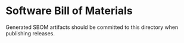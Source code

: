 <!-- SPDX-License-Identifier: MPL-2.0 -->
# Software Bill of Materials

Generated SBOM artifacts should be committed to this directory when publishing
releases.
